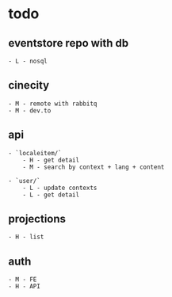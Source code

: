 # todo


## eventstore repo with db 
    - L - nosql

## cinecity
    - M - remote with rabbitq
    - M - dev.to

## api

    - `localeitem/`
        - H - get detail
        - M - search by context + lang + content

    - `user/`
        - L - update contexts 
        - L - get detail


## projections

    - H - list


## auth
    - M - FE
    - H - API
